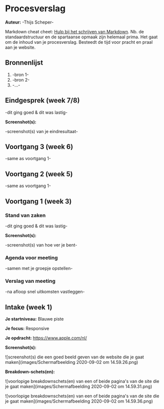 # Procesverslag
**Auteur:** -Thijs Scheper-

Markdown cheat cheet: [Hulp bij het schrijven van Markdown](https://github.com/adam-p/markdown-here/wiki/Markdown-Cheatsheet). Nb. de standaardstructuur en de spartaanse opmaak zijn helemaal prima. Het gaat om de inhoud van je procesverslag. Besteedt de tijd voor pracht en praal aan je website.



## Bronnenlijst
1. -bron 1-
2. -bron 2-
3. -...-



## Eindgesprek (week 7/8)

-dit ging goed & dit was lastig-

**Screenshot(s):**

-screenshot(s) van je eindresultaat-



## Voortgang 3 (week 6)

-same as voortgang 1-



## Voortgang 2 (week 5)

-same as voortgang 1-



## Voortgang 1 (week 3)

### Stand van zaken

-dit ging goed & dit was lastig-

**Screenshot(s):**

-screenshot(s) van hoe ver je bent-

### Agenda voor meeting

-samen met je groepje opstellen-

### Verslag van meeting

-na afloop snel uitkomsten vastleggen-



## Intake (week 1)

**Je startniveau:** Blauwe piste

**Je focus:** Responsive 

**Je opdracht:** https://www.apple.com/nl/

**Screenshot(s):**

![screenshot(s) die een goed beeld geven van de website die je gaat maken](images/Schermafbeelding 2020-09-02 om 14.59.26.png)

**Breakdown-schets(en):**

![voorlopige breakdownschets(en) van een of beide pagina's van de site die je gaat maken](images/Schermafbeelding 2020-09-02 om 14.59.31.png)

![voorlopige breakdownschets(en) van een of beide pagina's van de site die je gaat maken](images/Schermafbeelding 2020-09-02 om 14.59.36.png)